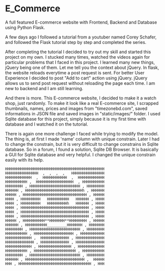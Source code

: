 # E_Commerce

A full featured E-commerce website with Frontend, Backend and Database using Python Flask.

A few days ago I followed a tutorial from a youtuber named Corey Schafer, and followed the Flask tutorial step by step and completed the series.

After completing the tutorial I decided to try out my skill and started this project on my own. I stucked many times, watched the videos again for particular problems that I faced in this project.
I learned many new things, jQuery being one of them. Let me tell you the context about jQuery. In flask, the website reloads everytime a post request is sent. For better User Experience I decided to post "Add to cart" action using jQuery. jQuery allows us to send post request without reloading the page each time. I am new to backend and I am still learning.


And there is more. This E-commerce website, I decided to make it a watch shop, just randomly. To make it look like a real E-commerce site, I scrapped thumbnails, names, prices and images from "timezonebd.com", saved informations in JSON file and saved images in "static/images/" folder.
I used Sqlite database for this project, simply because it is my first time with database and I watched it on the tutorial. 

There is again one more challenge I faced while trying to modify the model. The thing is, at first I made 'name' column with unique constrain. Later I had to change the constrain, but it is very difficult to change constrains in Sqlite database. So in a forum, I found a solution, Sqlite DB Browser. It is basically a GUI for Sqlite database and very helpful. I changed the unique constrain easily with its help.


    HHHHHHHHHHHHHHHHHHHHHHHHHHHHHHHHHHHHHHHHHHHHH
    HHHHHHHHHHHHHHH  ,  ,  ,  ,   HHHHHHHHHHHHHHH
    HHHHHHHHHHHH  ,  HHHHHHHHHHH  ,  HHHHHHHHHHHH
    HHHHHHHHHH ,  HHHHHHHHHHHHHHHHH  , HHHHHHHHHH
    HHHHHHHH , HHHHHHHHHHHHHHHHHHHHHHH , HHHHHHHH
    HHHHHH , HHHHHHHHHHHHHHHHHHHHHHHHHHh , HHHHHH
    HHHHH , HHHHHHHHHHHHHHHHHHHHHHHHHHHHH , HHHHH
    HHHH , HHHHHHHHH   HHHHHHHHHH   HHHHHH , HHHH
    HHHH , HHHHHHHHH   HHHHHHHHHh   HHHHHH , HHHH
    HHHH , HHHHHHHHHHHHHHHHHHHHHHHHHHHHHHH , HHHH
    HHHH , HHHHHHHHHHHHHHHHHHHHHHHHHHHHHHH , HHHH
    HHHH , HHHHHHHHHHHHHHHHHHHHHHHHHHHHHHH , HHHH
    HHHHH , HHHHHHHHHH**HHHHHHH**HHHHHHHH , HHHHH
    HHHHHH , HHHHHHHHHH_________HHHHHHH , HHHHHHH
    HHHHHHHH , HHHHHHHHHHHHHHHHHHHHHHH , HHHHHHHH
    HHHHHHHHHH , HHHHHHHHHHHHHHHHHH , HHHHHHHHHHH
    HHHHHHHHHHHH ,  HHHHHHHHHHHHH , HHHHHHHHHHHHH
    HHHHHHHHHHHHH , HHHHHHHHHHHHH , HHHHHHHHHHHHH
    HHHHHHHHHHHH , HHHHHHHHHHHHHHH , HHHHHHHHHHHH
    HHHHHHHHHH , HHHHHHHHHHHHHHHHHHH , HHHHHHHHHH
    HHHHHHHH , HHHHHHHHHHHHHHHHHHHHHHH , HHHHHHHH
    HHHHHH , HHHHHHHHHHHHHHHHHHHHHHHHHHH ,  HHHHH
    HHH , HHHHHHHHHHHHHHHHHHHHHHHHHHHHHHHHH , HHH
